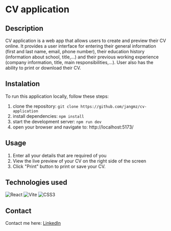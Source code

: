# CV application

## Description
CV application is a web app that allows users to create and preview their CV online. 
It provides a user interface for entering their general information (first and last name, email, phone number), their education history (information about school, title,...) and their previous working experience (company information, title, main responsibilities,...). User also has the ability to print or download their CV.

## Instalation
To run this application locally, follow these steps:
1. clone the repository: `git clone https://github.com/jangmz/cv-application`
2. install dependencies: `npm install`
3. start the development server: `npm run dev`
4. open your browser and navigate to: http://localhost:5173/

## Usage
1. Enter all your details that are required of you
2. View the live preview of your CV on the right side of the screen
3. Click "Print" button to print or save your CV.

## Technologies used
![React](https://img.shields.io/badge/react-%2320232a.svg?style=for-the-badge&logo=react&logoColor=%2361DAFB)
![Vite](https://img.shields.io/badge/vite-%23646CFF.svg?style=for-the-badge&logo=vite&logoColor=white)
![CSS3](https://img.shields.io/badge/css3-%231572B6.svg?style=for-the-badge&logo=css3&logoColor=white)

## Contact
Contact me here: [LinkedIn](https://si.linkedin.com/in/jan-jankovi%C4%8D-03429b247)